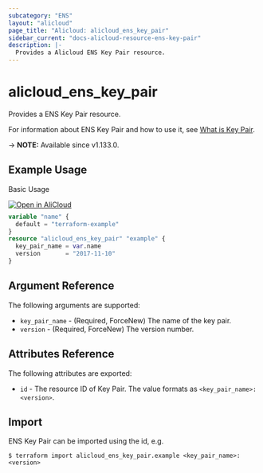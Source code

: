 ```yaml
---
subcategory: "ENS"
layout: "alicloud"
page_title: "Alicloud: alicloud_ens_key_pair"
sidebar_current: "docs-alicloud-resource-ens-key-pair"
description: |-
  Provides a Alicloud ENS Key Pair resource.
---
```


# alicloud_ens_key_pair

Provides a ENS Key Pair resource.

For information about ENS Key Pair and how to use it, see [What is Key Pair](https://www.alibabacloud.com/help/en/ens/latest/createkeypair).

-> **NOTE:** Available since v1.133.0.

## Example Usage

Basic Usage

<div style="display: block;margin-bottom: 40px;"><div class="oics-button" style="float: right;position: absolute;margin-bottom: 10px;">
  <a href="https://api.aliyun.com/terraform?resource=alicloud_ens_key_pair&exampleId=721e1f84-8780-f21e-b030-1ce8176a4c3aa3787e54&activeTab=example&spm=docs.r.ens_key_pair.0.721e1f8487&intl_lang=EN_US" target="_blank">
    <img alt="Open in AliCloud" src="https://img.alicdn.com/imgextra/i1/O1CN01hjjqXv1uYUlY56FyX_!!6000000006049-55-tps-254-36.svg" style="max-height: 44px; max-width: 100%;">
  </a>
</div></div>

```terraform
variable "name" {
  default = "terraform-example"
}
resource "alicloud_ens_key_pair" "example" {
  key_pair_name = var.name
  version       = "2017-11-10"
}
```

## Argument Reference

The following arguments are supported:

* `key_pair_name` - (Required, ForceNew) The name of the key pair.
* `version` - (Required, ForceNew) The version number.

## Attributes Reference

The following attributes are exported:

* `id` - The resource ID of Key Pair. The value formats as `<key_pair_name>:<version>`.

## Import

ENS Key Pair can be imported using the id, e.g.

```shell
$ terraform import alicloud_ens_key_pair.example <key_pair_name>:<version>
```
